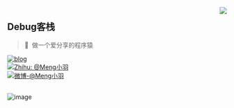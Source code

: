 <a href="#">
<img align="right" src='https://github-readme-stats.vercel.app/api?username=debuginn&show_icons=true&theme=default'>
</a>

## Debug客栈

> 🤠 &nbsp;做一个爱分享的程序猿
<a href="https://www.debuginn.cn" target="_blank" rel="noopener">
    <img src="https://img.shields.io/badge/-https://debuginn.cn-0e83cd?style=for-the-badge&logo=Blogger&logoColor=fff" alt="blog">
</a>
<br />
<a href="https://www.zhihu.com/people/debuginn" target="_blank" rel="noopener">
    <img src="https://img.shields.io/badge/dynamic/json?label=%E7%9F%A5%E4%B9%8E%E5%85%B3%E6%B3%A8&amp;query=%24.data.totalSubs&amp;&amp;url=https%3A%2F%2Fapi.spencerwoo.com%2Fsubstats%2F%3Fsource%3Dzhihu%26queryKey%3Ddebuginn&amp;style=for-the-badge&amp;labelColor=%230767C8&amp;color=%23343A40&amp;logo=zhihu&amp;longCache=true" alt="Zhihu: @Meng小羽">
</a>
<br />
<a href="https://weibo.com/debuginn" target="_blank" rel="noopener">
    <img src="https://img.shields.io/badge/dynamic/json?label=%E5%BE%AE%E5%8D%9A%E5%85%B3%E6%B3%A8&amp;query=%24.data.totalSubs&amp;&amp;url=https%3A%2F%2Fapi.spencerwoo.com%2Fsubstats%2F%3Fsource%3Dweibo%26queryKey%3D7096209693&amp;style=for-the-badge&amp;labelColor=e71f19&amp;color=040000&amp;logo=sina-weibo&amp;longCache=true" alt="微博-@Meng小羽">
</a>
<br />
<br />

![image](https://user-images.githubusercontent.com/28979768/171992198-a0c53315-e676-4211-b7a1-b057be5f30a9.png)

